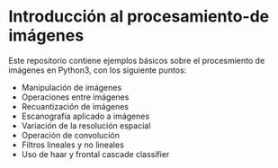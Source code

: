 # Introducción al procesamiento-de imágenes

Este repositorio contiene ejemplos básicos sobre el procesmiento de imágenes en Python3, con los siguiente puntos:
- Manipulación de imágenes
- Operaciones entre imágenes
- Recuantización de imágenes
- Escanografía aplicado a imágenes
- Variación de la resolución espacial
- Operación de convolución
- Filtros lineales y no lineales
- Uso de haar y frontal cascade classifier

